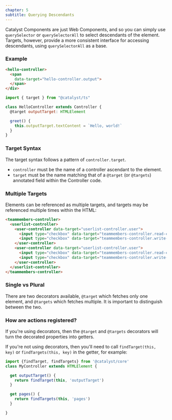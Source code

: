 ```yaml
---
chapter: 5
subtitle: Querying Descendants
---
```


Catalyst Components are just Web Components, and so you can simply use `querySelector` or `querySelectorAll` to select descendants of the element. Targets, however, provide a more consistent interface for accessing descendants, using `querySelectorAll` as a base. 

### Example

<div class="d-flex my-4">
  <div class="">

```html
<hello-controller>
  <span
    data-target="hello-controller.output">
  </span>
</div>
```

  </div>
  <div class="ml-4">

```js
import { target } from "@catalyst/ts"

class HelloController extends Controller {
  @target outputTarget: HTMLElement

  greet() {
    this.outputTarget.textContent = `Hello, world!`
  }
}
```

  </div>
</div>

### Target Syntax

The target syntax follows a pattern of `controller.target`.

 - `controller` must be the name of a controller ascendant to the element.
 - `target` must be the name matching that of a `@target` (or `@targets`) annotated field within the Controller code.

### Multiple Targets

Elements can be referenced as multiple targets, and targets may be referenced multiple times within the HTML:

```html
<teammembers-controller>
  <userlist-controller>
    <user-controller data-target="userlist-controller.user">
      <input type="checkbox" data-target="teammembers-controller.read-checkbox">
      <input type="checkbox" data-target="teammembers-controller.write-checkbox">
    </user-controller>
    <user-controller data-target="userlist-controller.user">
      <input type="checkbox" data-target="teammembers-controller.read-checkbox">
      <input type="checkbox" data-target="teammembers-controller.write-checkbox">
    </user-controller>
  </userlist-controller>
</teammembers-controller>
```

### Single vs Plural

There are two decorators available, `@target` which fetches only one element, and `@targets` which fetches multiple. It is important to distinguish between the two.

### How are actions registered?

If you're using decorators, then the `@target` and `@targets` decorators will turn the decorated properties into getters.

If you're not using decorators, then you'll need to call `findTarget(this, key)` or `findTargets(this, key)` in the getter, for example:

```js
import {findTarget, findTargets} from '@catalyst/core'
class MyController extends HTMLElement {

  get outputTarget() {
    return findTarget(this, 'outputTarget')
  }

  get pages() {
    return findTargets(this, 'pages')
  }

}
```
